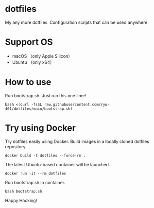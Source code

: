 # dotfiles

My any more dotfiles.
Configuration scripts that can be used anywhere.

# Support OS

- macOS （only Apple Silicon）
- Ubuntu （only x64）

# How to use

Run bootstrap.sh.
Just run this one liner!

```shell
bash <(curl -fsSL raw.githubusercontent.com/ryu-461/dotfiles/main/bootstrap.sh)
```

# Try using Docker

Try dotfiles easily using Docker.
Build images in a locally cloned dotfiles repository.

```shell
docker build -t dotfiles --force-rm .
```

The latest Ubuntu-based container will be launched.

```shell
docker run -it --rm dotfiles
```

Run bootstrap.sh in container.

```shell
bash bootstrap.sh
```

Happy Hacking!
